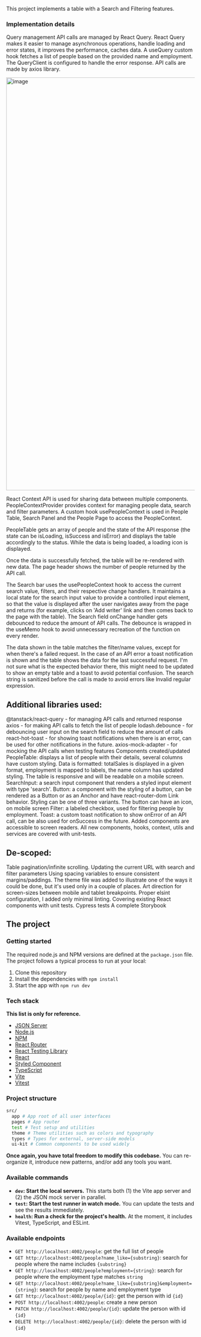 
This project implements a table with a Search and Filtering features.

### Implementation details
Query management
API calls are managed by React Query. React Query makes it easier to manage asynchronous operations, handle loading and error states, it improves the performance, caches data. A useQuery custom hook fetches a list of people based on the provided name and employment. The QueryClient is configured to handle the error response. API calls are made by axios library.

<img width="1101" alt="image" src="https://github.com/user-attachments/assets/2a242063-9cea-4fc5-8ba1-51ada96c0917" />


React Context API is used for sharing data between multiple components. PeopleContextProvider provides context for managing people data, search and filter parameters. A custom hook usePeopleContext is used in People Table, Search Panel and the People Page to access the PeopleContext.

PeopleTable gets an array of people and the state of the API response (the state can be isLoading, isSuccess and isError) and displays the table accordingly to the status. While the data is being loaded, a loading icon is displayed.

Once the data is successfully fetched, the table will be re-rendered with new data.
The page header shows the number of people returned by the API call.

The Search bar uses the usePeopleContext hook to access the current search value, filters, and their respective change handlers. It maintains a local state for the search input value to provide a controlled input element, so that the value is displayed after the user navigates away from the page and returns (for example, clicks on 'Add writer' link and then comes back to the page with the table). The Search field onChange handler gets debounced to reduce the amount of API calls. The debounce is wrapped in the useMemo hook to avoid unnecessary recreation of the function on every render.

The data shown in the table matches the filter/name values, except for when there's a failed request. In the case of an API error a toast notification is shown and the table shows the data for the last successful request. I'm not sure what is the expected behavior there, this might need to be updated to show an empty table and a toast to avoid potential confusion.
The search string is sanitized before the call is made to avoid errors like Invalid regular expression.

## Additional libraries used:
@tanstack/react-query - for managing API calls and returned response
axios - for making API calls to fetch the list of people
lodash.debounce - for debouncing user input on the search field to reduce the amount of calls
react-hot-toast - for showing toast notifications when there is an error, can be used for other notifications in the future.
axios-mock-adapter - for mocking the API calls when testing features
Components created/updated
PeopleTable: displays a list of people with their details, several columns have custom styling. Data is formatted: totalSales is displayed in a given format, employment is mapped to labels, the name column has updated styling. The table is responsive and will be readable on a mobile screen.
SearchInput: a search input component that renders a styled input element with type 'search'.
Button: a component with the styling of a button, can be rendered as a Button or as an Anchor and have react-router-dom Link behavior. Styling can be one of three variants. The button can have an icon, on mobile screen
Filter: a labeled checkbox, used for filtering people by employment.
Toast: a custom toast notification to show onError of an API call, can be also used for onSuccess in the future.
Added components are accessible to screen readers.
All new components, hooks, context, utils and services are covered with unit-tests.

## De-scoped:
Table pagination/infinite scrolling.
Updating the current URL with search and filter parameters
Using spacing variables to ensure consistent margins/paddings. The theme file was added to illustrate one of the ways it could be done, but it's used only in a couple of places.
Art direction for screen-sizes between mobile and tablet breakpoints.
Proper elsint configuration, I added only minimal linting.
Covering existing React components with unit tests.
Cypress tests
A complete Storybook

## The project

### Getting started

The required node.js and NPM versions are defined at the `package.json` file.
The project follows a typical process to run at your local:

1. Clone this repository
2. Install the dependencies with `npm install`
3. Start the app with `npm run dev`

### Tech stack

**This list is only for reference.**
- [JSON Server](https://github.com/typicode/json-server)
- [Node.js](https://nodejs.org/)
- [NPM](https://www.npmjs.com)
- [React Router](https://reactrouter.com/en/main)
- [React Testing Library](https://testing-library.com/docs/react-testing-library/intro/)
- [React](https://react.dev/)
- [Styled Component](https://styled-components.com/)
- [TypeScript](https://www.typescriptlang.org/)
- [Vite](https://vitejs.dev/)
- [Vitest](https://vitest.dev/)

### Project structure

```bash
src/
  app # App root of all user interfaces
  pages # App router
  test # Test setup and utilities
  theme # Theme utilities such as colors and typography
  types # Types for external, server-side models
  ui-kit # Common components to be used widely
```

**Once again, you have total freedom to modify this codebase.**
You can re-organize it, introduce new patterns, and/or add any tools you want.

### Available commands

- **`dev`: Start the local servers.**
  This starts both (1) the Vite app server and (2) the JSON mock server in parallel.
- **`test`: Start the test runner in watch mode.**
  You can update the tests and see the results immediately.
- **`health`: Run a check for the project's health.**
  At the moment, it includes Vitest, TypeScript, and ESLint.

### Available endpoints

- `GET http://localhost:4002/people`: get the full list of people
- `GET http://localhost:4002/people?name_like={substring}`: search for people where the name includes `{substring}`
- `GET http://localhost:4002/people?employment={string}`: search for people where the employment type matches `string`
- `GET http://localhost:4002/people?name_like={substring}&employment={string}`: search for people by name and employment type
- `GET http://localhost:4002/people/{id}`: get the person with id `{id}`
- `POST http://localhost:4002/people`: create a new person
- `PATCH http://localhost:4002/people/{id}`: update the person with id `{id}`
- `DELETE http://localhost:4002/people/{id}`: delete the person with id `{id}`
